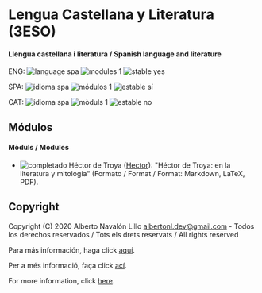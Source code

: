 # Lengua Castellana y Literatura (3ESO)

#### Llengua castellana i literatura / Spanish language and literature

ENG: ![language spa](https://img.shields.io/badge/language-spa-orange.svg) ![modules 1](https://img.shields.io/badge/modules-1-brightgreen.svg) ![stable yes](https://img.shields.io/badge/stable-no-brightgreen.svg)

SPA: ![idioma spa](https://img.shields.io/badge/idioma-spa-orange.svg) ![módulos 1](https://img.shields.io/badge/m%C3%B3dulos-1-brightgreen.svg) ![estable sí](https://img.shields.io/badge/estable-s%C3%AD-brightgreen.svg)

CAT: ![idioma spa](https://img.shields.io/badge/idioma-spa-orange.svg) ![mòduls 1](https://img.shields.io/badge/m%C3%B2duls-1-brightgreen.svg) ![estable no](https://img.shields.io/badge/estable-s%C3%AD-brightgreen.svg)

## Módulos

#### Mòduls / Modules

- ![completado](https://img.shields.io/badge/completado-brightgreen.svg) Héctor de Troya ([Hector](https://github.com/albertonl/ies/blob/master/LCL/Hector/)): "Héctor de Troya: en la literatura y mitología" (Formato / Format / Format: Markdown, LaTeX, PDF).

## Copyright

Copyright (C) 2020 Alberto Navalón Lillo <albertonl.dev@gmail.com> - Todos los derechos reservados / Tots els drets reservats / All rights reserved

Para más información, haga click [aquí](https://github.com/albertonl/ies/blob/master/COPYRIGHT-spa).

Per a més informació, faça click [ací](https://github.com/albertonl/ies/blob/master/COPYRIGHT-cat).

For more information, click [here](https://github.com/albertonl/ies/blob/master/COPYRIGHT).
